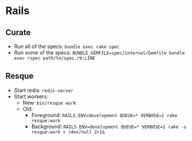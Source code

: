 # Rails

## Curate

* Run all of the specs: `bundle exec rake spec`
* Run some of the specs: `BUNDLE_GEMFILE=spec/internal/Gemfile bundle exec rspec path/to/spec.rb:LINE`

## Resque

* Start redis: `redis-server`
* Start workers:
    * New: `bin/resque work`
    * Old: 
        * Foreground: `RAILS_ENV=development QUEUE=* VERBOSE=1 rake resque:work`
        * Background: `RAILS_ENV=development QUEUE=* VERBOSE=1 rake -s resque:work > /dev/null 2>1&`
